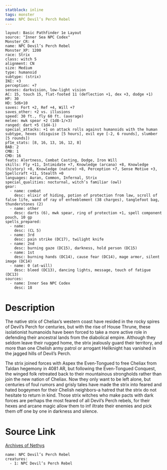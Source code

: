 ```yaml
---
statblock: inline
tags: monster
name: NPC Devil’s Perch Rebel
---
```

```statblock
layout: Basic Pathfinder 1e Layout
source: "Inner Sea NPC Codex"
Monster_CR: 4
name: NPC Devil’s Perch Rebel
Monster_XP: 1200
race: Strix
class: witch 5
alignment: CN
size: Medium
type: humanoid
subtype: (strix)
INI: +3
perception: +7
senses: darkvision, low-light vision
AC: 15, touch 15, flat-footed 11 (deflection +1, dex +3, dodge +1)
HP: 30
HD: 5d6+10
saves: Fort +2, Ref +4, Will +7
saves_other: +2 vs. illusions
speed: 30 ft., fly 60 ft. (average)
melee: mwk spear +2 (1d8-1/×3)
ranged: dart +5 (1d4-1)
special_attacks: +1 on attack rolls against humanoids with the human subtype, hexes (disguise [5 hours], evil eye [-2, 6 rounds], slumber [5 rounds])
pf1e_stats: [8, 16, 13, 16, 12, 8]
BAB: 2
CMB: 1
CMD: 16
feats: Alertness, Combat Casting, Dodge, Iron Will
skills: Fly +11, Intimidate +7, Knowledge (arcana) +8, Knowledge (history) +8, Knowledge (nature) +8, Perception +7, Sense Motive +3, Spellcraft +11, Stealth +0
languages: Auran, Common, Infernal, Strix
special_qualities: nocturnal, witch’s familiar (owl)
gear:
  - name: combat
    desc: elixir of hiding, potion of protection from law, scroll of false life, wand of ray of enfeeblement (38 charges), tanglefoot bag, thunderstones (2)
  - name: other
    desc: darts (6), mwk spear, ring of protection +1, spell component pouch, 10 gp
spells_prepared:
  - name:
    desc: (CL 5)
  - name: 3rd
    desc: pain strike (DC17), twilight knife
  - name: 2nd
    desc: burning gaze (DC15), darkness, hold person (DC15)
  - name: 1st
    desc: burning hands (DC14), cause fear (DC14), mage armor, silent image (DC14)
  - name: 0 (at-will)
    desc: bleed (DC13), dancing lights, message, touch of fatigue (DC13)
sources:
  - name: Inner Sea NPC Codex
    desc: 18
```
# Description
The native strix of Cheliax’s western coast have resided in the rocky spires of Devil’s Perch for centuries, but with the rise of House Thrune, these isolationist humanoids have been forced to take a more active role in defending their ancestral lands from the diabolical empire. Although they seldom leave their rugged home, the strix jealously guard their territory, and more than one Chelish army patrol or arrogant Hellknight has vanished in the jagged hills of Devil’s Perch.

The strix joined forces with Aspex the Even-Tongued to free Cheliax from Taldan hegemony in 4081 AR, but following the Even-Tongued Conquest, the winged folk retreated back to their mountainous strongholds rather than join the new nation of Cheliax. Now they only want to be left alone, but centuries of foul rumors and grisly tales have made the strix into feared and hated bogeymen for their Chelish neighbors-a hatred that the strix do not hesitate to return in kind. Those strix witches who make pacts with dark forces are perhaps the most feared of all Devil’s Perch rebels, for their hexes and arcane magic allow them to inf iltrate their enemies and pick them off one by one in darkness and silence.
# Source Link
[Archives of Nethys](https://aonprd.com/NPCDisplay.aspx?ItemName=Devil%E2%80%99s%20Perch%20Rebel)
```encounter-table
name: NPC Devil’s Perch Rebel
creatures:
  - 1: NPC Devil’s Perch Rebel
```
